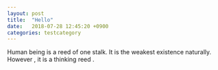 ```yaml
---
layout: post
title:  "Hello"
date:   2018-07-28 12:45:20 +0900
categories: testcategory
---
```

Human being is a reed of one stalk. It is the weakest existence naturally. However , it is a thinking reed .
